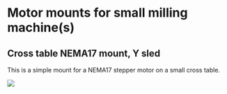 # Motor mounts for small milling machine(s)

## Cross table NEMA17 mount, Y sled

This is a simple mount for a NEMA17 stepper motor on a small
cross table.

![](https://raw.githubusercontent.com/tspspi/freecadModel/master/Machine%20Parts/CNC%20Mill%201/MotorMounts/CrossTableMount01.FCStd)
